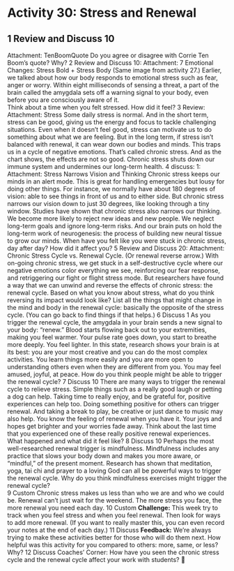 # Activity 30: Stress and Renewal
## 1 Review and Discuss 10
Attachment: TenBoomQuote
Do you agree or disagree with Corrie Ten Boom’s quote? Why?
2 Review and Discuss 10: 
Attachment: 7 Emotional Changes: Stress Bold + Stress Body (Same image from activity 27.)
Earlier, we talked about how our body responds to emotional stress such as fear, anger or worry. Within eight milliseconds of sensing a threat, a part of the brain called the amygdala sets off a warning signal to your body, even before you are consciously aware of it.  
Think about a time when you felt stressed. How did it feel?
3 Review:
Attachment:  Stress 
Some daily stress is normal. And in the short term, stress can be good, giving us the energy and focus to tackle challenging situations. Even when it doesn’t feel good, stress can motivate us to do something about what we are feeling.
But in the long term, if stress isn’t balanced with renewal, it can wear down our bodies and minds. This traps us in a cycle of negative emotions. That’s called chronic stress. And as the chart shows, the effects are not so good. Chronic stress shuts down our immune system and undermines our long-term health.
4 discuss: 1: 
Attachment: Stress Narrows Vision and Thinking
Chronic stress keeps our minds in an alert mode. This is great for handling emergencies but lousy for doing other things. For instance, we normally have about 180 degrees of vision: able to see things in front of us and to either side. But chronic stress narrows our vision down to just 30 degrees, like looking through a tiny window. 
Studies have shown that chronic stress also narrows our thinking. We become more likely to reject new ideas and new people. We neglect long-term goals and ignore long-term risks. And our brain puts on hold the long-term work of neurogenesis: the process of building new neural tissue to grow our minds.
When have you felt like you were stuck in chronic stress, day after day? How did it affect you?
5 Review and Discuss 20: 
Attachment: Chronic Stress Cycle vs. Renewal Cycle. (Or renewal reverse arrow.)
With on-going chronic stress, we get stuck in a self-destructive cycle where our negative emotions color everything we see, reinforcing our fear response, and retriggering our fight or flight stress mode. 
But researchers have found a way that we can unwind and reverse the effects of chronic stress: the renewal cycle. 
Based on what you know about stress, what do you think reversing its impact would look like? List all the things that might change in the mind and body in the renewal cycle: basically the opposite of the stress cycle.  (You can go back to find things if that helps.)
6 Discuss 1
As you trigger the renewal cycle, the amygdala in your brain sends a new signal to your body: “renew.” Blood starts flowing back out to your extremities, making you feel warmer. Your pulse rate goes down, you start to breathe more deeply. You feel lighter. In this state, research shows your brain is at its best: you are your most creative and you can do the most complex activities. You learn things more easily and you are more open to understanding others even when they are different from you. You may feel amused, joyful, at peace. 
How do you think people might be able to trigger the renewal cycle?
7 Discuss 10
There are many ways to trigger the renewal cycle to relieve stress. Simple things such as a really good laugh or petting a dog can help. Taking time to really enjoy, and be grateful for, positive experiences can help too. Doing something positive for others can trigger renewal. And taking a break to play, be creative or just dance to music may also help. You know the feeling of renewal when you have it. Your joys and hopes get brighter and your worries fade away. 
Think about the last time that you experienced one of these really positive renewal experiences. What happened and what did it feel like?
8 Discuss 10
Perhaps the most well-researched renewal trigger is mindfulness. Mindfulness includes any practice that slows your body down and makes you more aware, or “mindful,” of the present moment. Research has shown that meditation, yoga, tai chi and prayer to a loving God can all be powerful ways to trigger the renewal cycle. 
Why do you think mindfulness exercises might trigger the renewal cycle?  
9 Custom
Chronic stress makes us less than who we are and who we could be. Renewal can’t just wait for the weekend. The more stress you face, the more renewal you need each day.
10 Custom
<b>Challenge:</b> This week try to track when you feel stress and when you feel renewal. Then look for ways to add more renewal. (If you want to really master this, you can even record your notes at the end of each day.)
11 Discuss 
<b>Feedback:</b> We’re always trying to make these activities better for those who will do them next. How helpful was this activity for you compared to others: more, same, or less? Why?
12 Discuss
Coaches’ Corner: How have you seen the chronic stress cycle and the renewal cycle affect your work with students?










